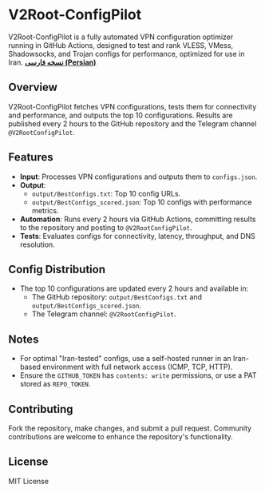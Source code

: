 # V2Root-ConfigPilot
V2Root-ConfigPilot is a fully automated VPN configuration optimizer running in GitHub Actions, designed to test and rank VLESS, VMess, Shadowsocks, and Trojan configs for performance, optimized for use in Iran.
**[نسخه فارسی (Persian)](README.fa.md)**

## Overview
V2Root-ConfigPilot fetches VPN configurations, tests them for connectivity and performance, and outputs the top 10 configurations. Results are published every 2 hours to the GitHub repository and the Telegram channel `@V2RootConfigPilot`.
## Features
- **Input**: Processes VPN configurations and outputs them to `configs.json`.
- **Output**:
  - `output/BestConfigs.txt`: Top 10 config URLs.
  - `output/BestConfigs_scored.json`: Top 10 configs with performance metrics.
- **Automation**: Runs every 2 hours via GitHub Actions, committing results to the repository and posting to `@V2RootConfigPilot`.
- **Tests**: Evaluates configs for connectivity, latency, throughput, and DNS resolution.
## Config Distribution
- The top 10 configurations are updated every 2 hours and available in:
  - The GitHub repository: `output/BestConfigs.txt` and `output/BestConfigs_scored.json`.
  - The Telegram channel: `@V2RootConfigPilot`.
## Notes
- For optimal "Iran-tested" configs, use a self-hosted runner in an Iran-based environment with full network access (ICMP, TCP, HTTP).
- Ensure the `GITHUB_TOKEN` has `contents: write` permissions, or use a PAT stored as `REPO_TOKEN`.
## Contributing
Fork the repository, make changes, and submit a pull request. Community contributions are welcome to enhance the repository's functionality.
## License
MIT License
